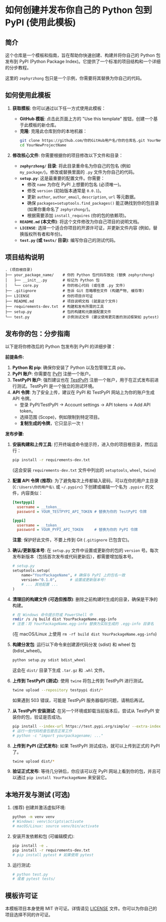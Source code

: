 # 如何创建并发布你自己的 Python 包到 PyPI (使用此模板)

## 简介

这个仓库是一个模板和指南，旨在帮助你快速创建、构建并将你自己的 Python 包发布到 PyPI (Python Package Index)。它提供了一个标准的项目结构和一个详细的分步教程。

这里的 `zephyrzhong` 包只是一个示例，你需要将其替换为你自己的代码。

## 如何使用此模板

1.  **获取模板**: 你可以通过以下任一方式使用此模板：

    - **GitHub 模板**: 点击此页面上方的 "Use this template" 按钮，创建一个基于此模板的新仓库。
    - **克隆**: 克隆此仓库到你的本地机器：
      ```bash
      git clone https://github.com/你的GitHub用户名/你的仓库名.git YourNewProjectName
      cd YourNewProjectName
      ```

2.  **修改核心文件**: 你需要根据你的项目修改以下文件和目录：
    - **`zephyrzhong/` 目录**: 将此目录重命名为你自己的包名 (例如 `my_package/`)。修改或替换里面的 `.py` 文件为你自己的代码。
    - **`setup.py`**: 这是最重要的配置文件。你需要：
      - 修改 `name` 为你在 PyPI 上想要的包名 (必须唯一)。
      - 修改 `version` (初始版本通常是 `0.0.1`)。
      - 更新 `author`, `author_email`, `description`, `url` 等元数据。
      - 确保 `packages=setuptools.find_packages()` 能正确找到你的包目录 (如果你重命名了 `zephyrzhong/`)。
      - 根据需要添加 `install_requires` (你的包的依赖项)。
    - **`README.md` (本文件)**: 将这个文件修改为你自己项目的说明文档。
    - **`LICENSE`**: 选择一个适合你项目的开源许可证，并更新文件内容 (例如，替换版权所有者和年份)。
    - **`test.py` (或 `tests/` 目录)**: 编写你自己的测试代码。

## 项目结构说明

```
. (项目根目录)
├── your_package_name/    # 你的 Python 包代码存放处 (替换 zephyrzhong)
│   ├── __init__.py       # 标记为 Python 包
│   └── core.py           # 你的核心代码 (或任意 .py 文件)
├── .gitignore            # 告诉 Git 忽略哪些文件 (构建产物, 缓存等)
├── LICENSE               # 你的项目许可证
├── README.md             # 项目说明文档 (就是这个文件)
├── requirements-dev.txt  # 构建和发布所需的工具
├── setup.py              # 包的构建和元数据配置文件
└── test.py               # 示例测试文件 (建议使用更完善的测试框架如 pytest)
```

## 发布你的包：分步指南

以下是将你修改后的 Python 包发布到 PyPI 的详细步骤：

**前提条件:**

1.  **Python 和 pip**: 确保你安装了 Python 以及包管理工具 pip。
2.  **PyPI 账户**: 你需要在 [PyPI](https://pypi.org/) 注册一个账户。
3.  **TestPyPI 账户**: 强烈建议也在 [TestPyPI](https://test.pypi.org/) 注册一个账户，用于在正式发布前进行测试。TestPyPI 是一个独立的测试环境。
4.  **API 令牌**: 为了安全上传，建议在 PyPI 和 TestPyPI 网站上为你的账户生成 API 令牌。
    - 登录 PyPI/TestPyPI -> Account settings -> API tokens -> Add API token。
    - 选择范围 (Scope)，例如限制到特定项目。
    - **复制生成的令牌**，它只显示一次！

**发布步骤:**

1.  **安装构建和上传工具**:
    打开终端或命令提示符，进入你的项目根目录，然后运行：

    ```bash
    pip install -r requirements-dev.txt
    ```

    (这会安装 `requirements-dev.txt` 文件中列出的 `setuptools`, `wheel`, `twine`)

2.  **配置 API 令牌 (推荐)**:
    为了避免每次上传都输入密码，可以在你的用户主目录 (`C:\Users\你的用户名\` 或 `~/.pypirc`) 下创建或编辑一个名为 `.pypirc` 的文件，内容类似：

    ```ini
    [testpypi]
      username = __token__
      password = YOUR_TESTPYPI_API_TOKEN # 替换为你的 TestPyPI 令牌

    [pypi]
      username = __token__
      password = YOUR_PYPI_API_TOKEN     # 替换为你的 PyPI 令牌
    ```

    **注意**: 保护好此文件，不要上传到 Git (`.gitignore` 已包含它)。

3.  **确认/更新版本号**:
    在 `setup.py` 文件中设置或更新你的包的 `version` 号。每次发布新版本（包括首次发布或代码更新后），都需要增加版本号。

    ```python
    # setup.py
    setuptools.setup(
        name="YourPackageName", # 确保与 PyPI 上的包名一致
        version="0.1.0",      # 设置或更新版本号!
        # ... 其他配置 ...
    )
    ```

4.  **清理旧的构建文件 (可选但推荐)**:
    删除之前构建时生成的目录，确保是干净的构建。

    ```bash
    # 在 Windows 命令提示符或 PowerShell 中
    rmdir /s /q build dist YourPackageName.egg-info
    # 注意：将 YourPackageName.egg-info 替换为实际生成的 .egg-info 目录名
    ```

    (在 macOS/Linux 上使用 `rm -rf build dist YourPackageName.egg-info`)

5.  **构建分发包**:
    运行以下命令来创建源代码分发 (sdist) 和 wheel 包 (bdist_wheel)。

    ```bash
    python setup.py sdist bdist_wheel
    ```

    这会在 `dist/` 目录下生成 `.tar.gz` 和 `.whl` 文件。

6.  **上传到 TestPyPI (测试)**:
    使用 `twine` 将包上传到 TestPyPI 进行测试。

    ```bash
    twine upload --repository testpypi dist/*
    ```

    如果遇到 503 错误，可能是 TestPyPI 服务器临时问题，请稍后再试。

7.  **从 TestPyPI 安装测试**:
    在另一个环境或卸载当前版本后，尝试从 TestPyPI 安装你的包，验证是否成功。

    ```bash
    pip install --index-url https://test.pypi.org/simple/ --extra-index-url https://pypi.org/simple/ YourPackageName
    # 运行一些代码检查包是否正常工作
    # python -c "import yourpackagename; ..."
    ```

8.  **上传到 PyPI (正式发布)**:
    如果 TestPyPI 测试成功，就可以上传到正式的 PyPI 了。

    ```bash
    twine upload dist/*
    ```

9.  **验证正式发布**:
    等待几分钟后，你应该可以在 PyPI 网站上看到你的包，并且可以通过 `pip install YourPackageName` 来安装它。

## 本地开发与测试 (可选)

1.  (推荐) 创建并激活虚拟环境:
    ```bash
    python -m venv venv
    # Windows: venv\Scripts\activate
    # macOS/Linux: source venv/bin/activate
    ```
2.  安装开发依赖和包 (可编辑模式):
    ```bash
    pip install -e .
    pip install -r requirements-dev.txt
    # pip install pytest # 如果使用 pytest
    ```
3.  运行测试:
    ```bash
    # python test.py
    # 或者 pytest tests/
    ```

## 模板许可证

本模板项目本身使用 MIT 许可证。详情请见 [LICENSE](LICENSE) 文件。你可以为你自己的项目选择不同的许可证。
